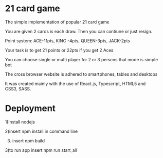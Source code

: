 #  21 card game

The simple implementation of popular 21 card game

You are given 2 cards is each draw. Then you can contiune or just resign.

Point system: ACE-11pts, KING -4pts, QUEEN-3pts, JACK-2pts

Your task is to get 21 points or 22pts if you get 2 Aces

You can choose single or multi player for 2 or 3 persons that mode is simple bot

The cross browser website is adhered to smartphones, tables and desktops

It was created mainly with the use of React.js, Typescript, HTML5 and CSS3, SASS.



<h1>Deployment</h1>

1)Install nodejs

2)insert npm install in command line

3) insert npm build

3)to run app insert npm run start_all

